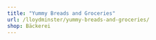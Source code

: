 ```yaml
---
title: "Yummy Breads and Groceries"
url: /lloydminster/yummy-breads-and-groceries/
shop: Bäckerei
---
```

